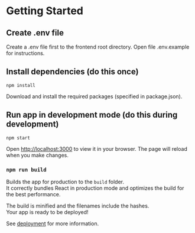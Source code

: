 # Getting Started

## Create .env file
Create a .env file first to the frontend root directory. Open file .env.example for instructions.

## Install dependencies (do this once)

`npm install`

Download and install the required packages (specified in package.json).


## Run app in development mode (do this during development)

`npm start`

Open [http://localhost:3000](http://localhost:3000) to view it in your browser. The page will reload when you make changes.


### `npm run build`

Builds the app for production to the `build` folder.\
It correctly bundles React in production mode and optimizes the build for the best performance.

The build is minified and the filenames include the hashes.\
Your app is ready to be deployed!

See [deployment](https://facebook.github.io/create-react-app/docs/deployment) for more information.
